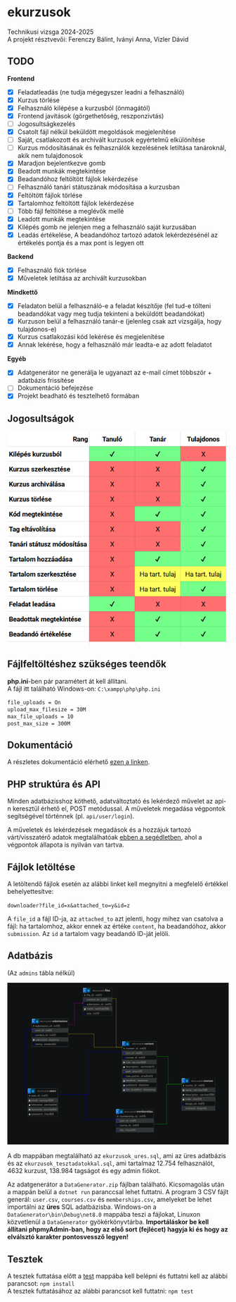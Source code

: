 # ekurzusok
Technikusi vizsga 2024-2025 \
A projekt résztvevői: Ferenczy Bálint, Iványi Anna, Vizler Dávid

## TODO
**Frontend**
- [x] Feladatleadás (ne tudja mégegyszer leadni a felhasználó)
- [x] Kurzus törlése
- [x] Felhasználó kilépése a kurzusból (önmagától)
- [x] Frontend javítások (görgethetőség, reszponzivtás)
- [ ] Jogosultságkezelés
- [x] Csatolt fájl nélkül beküldött megoldások megjelenítése
- [ ] Saját, csatlakozott és archivált kurzusok egyértelmű elkülönítése
- [ ] Kurzus módosításának és felhasználók kezelésének letiltása tanároknál, akik nem tulajdonosok
- [x] Maradjon bejelentkezve gomb
- [x] Beadott munkák megtekintése
- [x] Beadandóhoz feltöltött fájlok lekérdezése
- [ ] Felhasználó tanári státuszának módosítása a kurzusban
- [x] Feltöltött fájlok törlése
- [x] Tartalomhoz feltöltött fájlok lekérdezése
- [ ] Több fájl feltöltése a meglévők mellé
- [x] Leadott munkák megtekintése
- [x] Kilépés gomb ne jelenjen meg a felhasználó saját kurzusában
- [x] Leadás értékelése, A beadandóhoz tartozó adatok lekérdezésénél az értékelés pontja és a max pont is legyen ott

**Backend**
- [x] Felhasználó fiók törlése
- [x] Műveletek letiltása az archivált kurzusokban

**Mindkettő**
- [x] Feladaton belül a felhasználó-e a feladat készítője (fel tud-e tölteni beadandókat vagy meg tudja tekinteni a beküldött beadandókat)
- [x] Kurzuson belül a felhasználó tanár-e (jelenleg csak azt vizsgálja, hogy tulajdonos-e)
- [x] Kurzus csatlakozási kód lekérése és megjelenítése
- [x] Annak lekérése, hogy a felhasználó már leadta-e az adott feladatot

**Egyéb**
- [x] Adatgenerátor ne generálja le ugyanazt az e-mail címet többször + adatbázis frissítése
- [ ] Dokumentáció befejezése
- [x] Projekt beadható és tesztelhető formában

## Jogosultságok
![](./db/jogosultsagok.png)

## Fájlfeltöltéshez szükséges teendők
**php.ini**-ben pár paramétert át kell állítani.\
A fájl itt található Windows-on: `C:\xampp\php\php.ini`
```
file_uploads = On
upload_max_filesize = 30M
max_file_uploads = 10
post_max_size = 300M
```

## Dokumentáció
A részletes dokumentáció elérhető [ezen a linken](https://docs.google.com/document/d/1uhBqkqfKAe0qxYCk307rlWE4jrNmFYU45DSQCpYt-Fk/edit?usp=sharing). 

## PHP struktúra és API
Minden adatbázisshoz köthető, adatváltoztató és lekérdező művelet az api-n keresztül érhető el, POST metódussal. A műveletek megadása végpontok segítségével történnek (pl. `api/user/login`).

A műveletek és lekérdezések megadások és a hozzájuk tartozó várt/visszatérő adatok megtalálhatóak [ebben a segédletben](https://docs.google.com/spreadsheets/d/1QqVU3NuwNTp1Xk_SZ8jrgYIF6DXR1OvF8vQTprfVUaY/edit?usp=sharing), ahol a végpontok állapota is nyilván van tartva.

## Fájlok letöltése
A letöltendő fájlok esetén az alábbi linket kell megnyitni a megfelelő értékkel behelyettesítve:

`downloader?file_id=x&attached_to=y&id=z`

A `file_id` a fájl ID-ja, az `attached_to` azt jelenti, hogy mihez van csatolva a fájl: ha tartalomhoz, akkor ennek az értéke `content`, ha beadandóhoz, akkor `submission`. Az `id` a tartalom vagy beadandó ID-ját jelöli.

## Adatbázis
(Az `admins` tábla nélkül)

![Adatbázis relációs modell](./db/db.png)

A db mappában megtalálható az `ekurzusok_ures.sql`, ami az üres adatbázis és az `ekurzusok_tesztadatokkal.sql`, ami tartalmaz 12.754 felhasználót, 4632 kurzust, 138.984 tagságot és egy admin fiókot.

Az adatgenerátor a `DataGenerator.zip` fájlban található. Kicsomagolás után a mappán belül a `dotnet run` paranccsal lehet futtatni. A program 3 CSV fájlt generál: `user.csv`, `courses.csv` és `memberships.csv`, amelyeket be lehet importálni az **üres** SQL adatbázisba. Windows-on a `DataGenerator\bin\Debug\net8.0` mappába teszi a fájlokat, Linuxon közvetlenül a `DataGenerator` gyökérkönyvtárba. **Importáláskor be kell állítani phpmyAdmin-ban, hogy az első sort (fejlécet) hagyja ki és hogy az elválsztó karakter pontosvessző legyen!**

## Tesztek
A tesztek futtatása előtt a [test](test/) mappába kell belépni és futtatni kell az alábbi parancsot: `npm install` \
A tesztek futtatásához az alábbi parancsot kell futtatni: `npm test`

